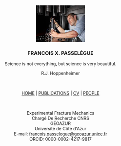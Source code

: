 

<!-- PROJECT LOGO -->
<br />
<div align="center">
  <a href="https://github.com/followthehawk/FXPasselegue/edit/main">
    <img src="me.jpeg" alt="Logo" width="160" height="120">
  </a>

  <h3 align="center">FRANCOIS X. PASSELÈGUE</h3>

  <p align="center">
    
Science is not everything, but science is very beautiful.
    <br />
  <p align="center">
      R.J. Hoppenheimer
    <br />
    <br />
    <br />


   <a href="test.html">HOME</a> | <a href="publications.html">PUBLICATIONS</a> | <a href="cv.html">CV</a> | <a href="people.html">PEOPLE</a>
    <br />
    <br />
    <br />

  </p>




Experimental Fracture Mechanics
    <br />
Chargé De Recherche CNRS
    <br />
GÉOAZUR
    <br />
Université de Côte d'Azur
    <br />
E-mail: francois.passelegue@geoazur.unice.fr
    <br />
ORCID: 0000-0002-4217-9817

